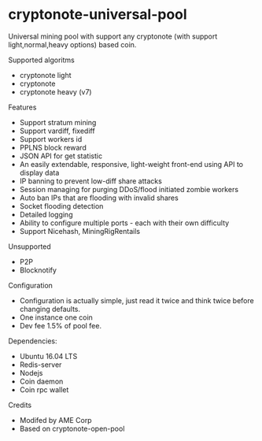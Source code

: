 # cryptonote-universal-pool
Universal mining pool with support any cryptonote (with support light,normal,heavy options) based coin.

Supported algoritms 
- cryptonote light
- cryptonote 
- cryptonote heavy (v7)

Features
- Support stratum mining
- Support vardiff, fixediff
- Support workers id
- PPLNS block reward
- JSON API for get statistic
- An easily extendable, responsive, light-weight front-end using API to display data
- IP banning to prevent low-diff share attacks
- Session managing for purging DDoS/flood initiated zombie workers
- Auto ban IPs that are flooding with invalid shares
- Socket flooding detection
- Detailed logging
- Ability to configure multiple ports - each with their own difficulty
- Support Nicehash, MiningRigRentails

Unsupported
- P2P
- Blocknotify

Configuration
- Configuration is actually simple, just read it twice and think twice before changing defaults.
- One instance one coin
- Dev fee 1.5% of pool fee.

Dependencies:
- Ubuntu 16.04 LTS
- Redis-server
- Nodejs
- Coin daemon
- Coin rpc wallet 

Credits
- Modifed by AME Corp
- Based on cryptonote-open-pool
